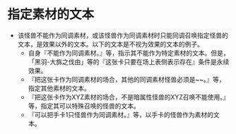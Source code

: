 # 指定素材的文本

* 该怪兽不能作为同调素材，或该怪兽作为同调素材时只能同调召唤指定怪兽的文本，是效果以外的文本。以下的文本是不视为效果的文本的例子。
  * 自身『不能作为同调素材。』等，指示其不能作为特定素材的文本。但是，「黑羽-大旆之伐由」等的『这张卡只要在场上表侧表示存在』条件是永续效果。
  * 『把这张卡作为同调素材的场合，其他的同调素材怪兽必须是~~。』等，指定其他素材的文本。
  * 『把这张卡作为XYZ素材的场合，不是暗属性怪兽的XYZ召唤不能使用。』等，指定其可以特殊召唤的怪兽的文本。
  * 『可以把手卡1只怪兽作为同调素材。』等，以手卡的怪兽作为素材的文本。

